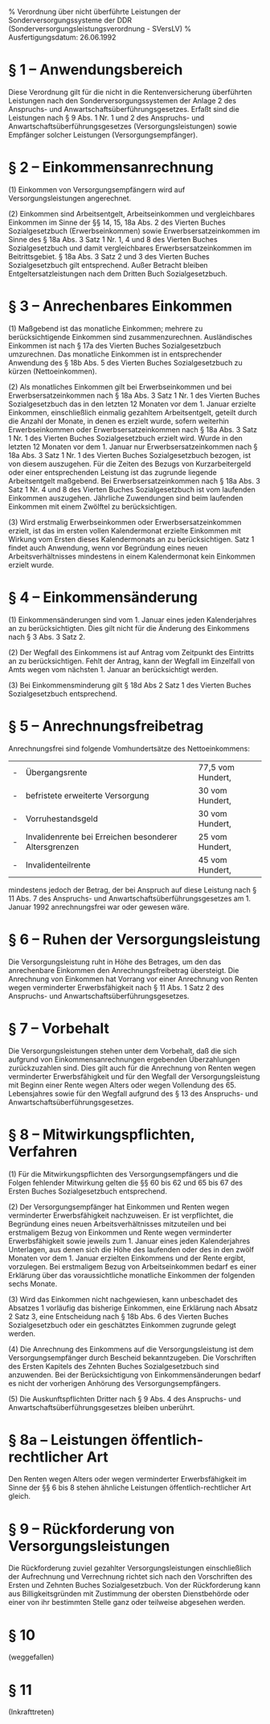 % Verordnung über nicht überführte Leistungen der Sonderversorgungssysteme der DDR  (Sonderversorgungsleistungsverordnung - SVersLV)
% Ausfertigungsdatum: 26.06.1992
 
# § 1 – Anwendungsbereich

Diese Verordnung gilt für die nicht in die Rentenversicherung überführten Leistungen nach den Sonderversorgungssystemen der Anlage 2 des Anspruchs- und Anwartschaftsüberführungsgesetzes. Erfaßt sind die Leistungen nach § 9 Abs. 1 Nr. 1 und 2 des Anspruchs- und Anwartschaftsüberführungsgesetzes (Versorgungsleistungen) sowie Empfänger solcher Leistungen (Versorgungsempfänger).

# § 2 – Einkommensanrechnung

(1) Einkommen von Versorgungsempfängern wird auf Versorgungsleistungen angerechnet.

(2) Einkommen sind Arbeitsentgelt, Arbeitseinkommen und vergleichbares Einkommen im Sinne der §§ 14, 15, 18a Abs. 2 des Vierten Buches Sozialgesetzbuch (Erwerbseinkommen) sowie Erwerbsersatzeinkommen im Sinne des § 18a Abs. 3 Satz 1 Nr. 1, 4 und 8 des Vierten Buches Sozialgesetzbuch und damit vergleichbares Erwerbsersatzeinkommen im Beitrittsgebiet. § 18a Abs. 3 Satz 2 und 3 des Vierten Buches Sozialgesetzbuch gilt entsprechend. Außer Betracht bleiben Entgeltersatzleistungen nach dem Dritten Buch Sozialgesetzbuch.

# § 3 – Anrechenbares Einkommen

(1) Maßgebend ist das monatliche Einkommen; mehrere zu berücksichtigende Einkommen sind zusammenzurechnen. Ausländisches Einkommen ist nach § 17a des Vierten Buches Sozialgesetzbuch umzurechnen. Das monatliche Einkommen ist in entsprechender Anwendung des § 18b Abs. 5 des Vierten Buches Sozialgesetzbuch zu kürzen (Nettoeinkommen).

(2) Als monatliches Einkommen gilt bei Erwerbseinkommen und bei Erwerbsersatzeinkommen nach § 18a Abs. 3 Satz 1 Nr. 1 des Vierten Buches Sozialgesetzbuch das in den letzten 12 Monaten vor dem 1. Januar erzielte Einkommen, einschließlich einmalig gezahltem Arbeitsentgelt, geteilt durch die Anzahl der Monate, in denen es erzielt wurde, sofern weiterhin Erwerbseinkommen oder Erwerbsersatzeinkommen nach § 18a Abs. 3 Satz 1 Nr. 1 des Vierten Buches Sozialgesetzbuch erzielt wird. Wurde in den letzten 12 Monaten vor dem 1. Januar nur Erwerbsersatzeinkommen nach § 18a Abs. 3 Satz 1 Nr. 1 des Vierten Buches Sozialgesetzbuch bezogen, ist von diesem auszugehen. Für die Zeiten des Bezugs von Kurzarbeitergeld oder einer entsprechenden Leistung ist das zugrunde liegende Arbeitsentgelt maßgebend. Bei Erwerbsersatzeinkommen nach § 18a Abs. 3 Satz 1 Nr. 4 und 8 des Vierten Buches Sozialgesetzbuch ist vom laufenden Einkommen auszugehen. Jährliche Zuwendungen sind beim laufenden Einkommen mit einem Zwölftel zu berücksichtigen.

(3) Wird erstmalig Erwerbseinkommen oder Erwerbsersatzeinkommen erzielt, ist das im ersten vollen Kalendermonat erzielte Einkommen mit Wirkung vom Ersten dieses Kalendermonats an zu berücksichtigen. Satz 1 findet auch Anwendung, wenn vor Begründung eines neuen Arbeitsverhältnisses mindestens in einem Kalendermonat kein Einkommen erzielt wurde.

# § 4 – Einkommensänderung

(1) Einkommensänderungen sind vom 1. Januar eines jeden Kalenderjahres an zu berücksichtigten. Dies gilt nicht für die Änderung des Einkommens nach § 3 Abs. 3 Satz 2.

(2) Der Wegfall des Einkommens ist auf Antrag vom Zeitpunkt des Eintritts an zu berücksichtigen. Fehlt der Antrag, kann der Wegfall im Einzelfall von Amts wegen vom nächsten 1. Januar an berücksichtigt werden.

(3) Bei Einkommensminderung gilt § 18d Abs 2 Satz 1 des Vierten Buches Sozialgesetzbuch entsprechend.

# § 5 – Anrechnungsfreibetrag

Anrechnungsfrei sind folgende Vomhundertsätze des Nettoeinkommens:  

|     |                                                       |                   |
|:----|:------------------------------------------------------|:------------------|
| \-  | Übergangsrente                                        | 77,5 vom Hundert, |
| \-  | befristete erweiterte Versorgung                      | 30 vom Hundert,   |
| \-  | Vorruhestandsgeld                                     | 30 vom Hundert,   |
| \-  | Invalidenrente bei Erreichen besonderer Altersgrenzen | 25 vom Hundert,   |
| \-  | Invalidenteilrente                                    | 45 vom Hundert,   |

  
mindestens jedoch der Betrag, der bei Anspruch auf diese Leistung nach § 11 Abs. 7 des Anspruchs- und Anwartschaftsüberführungsgesetzes am 1. Januar 1992 anrechnungsfrei war oder gewesen wäre.

# § 6 – Ruhen der Versorgungsleistung

Die Versorgungsleistung ruht in Höhe des Betrages, um den das anrechenbare Einkommen den Anrechnungsfreibetrag übersteigt. Die Anrechnung von Einkommen hat Vorrang vor einer Anrechnung von Renten wegen verminderter Erwerbsfähigkeit nach § 11 Abs. 1 Satz 2 des Anspruchs- und Anwartschaftsüberführungsgesetzes.

# § 7 – Vorbehalt

Die Versorgungsleistungen stehen unter dem Vorbehalt, daß die sich aufgrund von Einkommensanrechnungen ergebenden Überzahlungen zurückzuzahlen sind. Dies gilt auch für die Anrechnung von Renten wegen verminderter Erwerbsfähigkeit und für den Wegfall der Versorgungsleistung mit Beginn einer Rente wegen Alters oder wegen Vollendung des 65. Lebensjahres sowie für den Wegfall aufgrund des § 13 des Anspruchs- und Anwartschaftsüberführungsgesetzes.

# § 8 – Mitwirkungspflichten, Verfahren

(1) Für die Mitwirkungspflichten des Versorgungsempfängers und die Folgen fehlender Mitwirkung gelten die §§ 60 bis 62 und 65 bis 67 des Ersten Buches Sozialgesetzbuch entsprechend.

(2) Der Versorgungsempfänger hat Einkommen und Renten wegen verminderter Erwerbsfähigkeit nachzuweisen. Er ist verpflichtet, die Begründung eines neuen Arbeitsverhältnisses mitzuteilen und bei erstmaligem Bezug von Einkommen und Rente wegen verminderter Erwerbsfähigkeit sowie jeweils zum 1. Januar eines jeden Kalenderjahres Unterlagen, aus denen sich die Höhe des laufenden oder des in den zwölf Monaten vor dem 1. Januar erzielten Einkommens und der Rente ergibt, vorzulegen. Bei erstmaligem Bezug von Arbeitseinkommen bedarf es einer Erklärung über das voraussichtliche monatliche Einkommen der folgenden sechs Monate.

(3) Wird das Einkommen nicht nachgewiesen, kann unbeschadet des Absatzes 1 vorläufig das bisherige Einkommen, eine Erklärung nach Absatz 2 Satz 3, eine Entscheidung nach § 18b Abs. 6 des Vierten Buches Sozialgesetzbuch oder ein geschätztes Einkommen zugrunde gelegt werden.

(4) Die Anrechnung des Einkommens auf die Versorgungsleistung ist dem Versorgungsempfänger durch Bescheid bekanntzugeben. Die Vorschriften des Ersten Kapitels des Zehnten Buches Sozialgesetzbuch sind anzuwenden. Bei der Berücksichtigung von Einkommensänderungen bedarf es nicht der vorherigen Anhörung des Versorgungsempfängers.

(5) Die Auskunftspflichten Dritter nach § 9 Abs. 4 des Anspruchs- und Anwartschaftsüberführungsgesetzes bleiben unberührt.

# § 8a – Leistungen öffentlich-rechtlicher Art

Den Renten wegen Alters oder wegen verminderter Erwerbsfähigkeit im Sinne der §§ 6 bis 8 stehen ähnliche Leistungen öffentlich-rechtlicher Art gleich.

# § 9 – Rückforderung von Versorgungsleistungen

Die Rückforderung zuviel gezahlter Versorgungsleistungen einschließlich der Aufrechnung und Verrechnung richtet sich nach den Vorschriften des Ersten und Zehnten Buches Sozialgesetzbuch. Von der Rückforderung kann aus Billigkeitsgründen mit Zustimmung der obersten Dienstbehörde oder einer von ihr bestimmten Stelle ganz oder teilweise abgesehen werden.

# § 10

(weggefallen)

# § 11

(Inkrafttreten)
